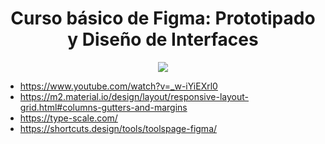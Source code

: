 
<div align="center">
    <h1>Curso básico de Figma: Prototipado y Diseño de Interfaces</h1>
    <img src="https://static.platzi.com/cdn-cgi/image/width=1024,quality=50,format=auto/media/achievements/piezas-landing-figma-badge-ab8da3b1-414d-4c0e-a4d7-711dfbb7b770.png" width="">
</div>


- https://www.youtube.com/watch?v=_w-iYiEXrl0
- https://m2.material.io/design/layout/responsive-layout-grid.html#columns-gutters-and-margins
- https://type-scale.com/
- https://shortcuts.design/tools/toolspage-figma/
